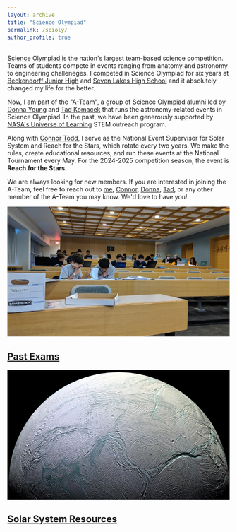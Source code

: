 ```yaml
---
layout: archive
title: "Science Olympiad"
permalink: /scioly/
author_profile: true
---
```


[Science Olympiad](https://www.soinc.org/) is the nation's largest team-based science competition. Teams of students compete in events ranging from anatomy and astronomy to engineering challeneges. I competed in Science Olympiad for six years at [Beckendorff Junior High](https://scioly.org/wiki/index.php/Beckendorff_Junior_High_School) and [Seven Lakes High School](https://scioly.org/wiki/index.php/Seven_Lakes_High_School) and it absolutely changed my life for the better.

Now, I am part of the "A-Team", a group of Science Olympiad alumni led by [Donna Young](https://www.linkedin.com/in/donna-lee-young-35b3ba78/) and [Tad Komacek](https://www.physics.ox.ac.uk/our-people/komacek) that runs the astronomy-related events in Science Olympiad. In the past, we have been generously supported by [NASA's Universe of Learning](https://www.universe-of-learning.org/) STEM outreach program.

Along with [Connor Todd](https://www.linkedin.com/in/connor-todd-548467171/), I serve as the National Event Supervisor for Solar System and Reach for the Stars, which rotate every two years. We make the rules, create educational resources, and run these events at the National Tournament every May. For the 2024-2025 competition season, the event is **Reach for the Stars**.

We are always looking for new members. If you are interested in joining the A-Team, feel free to reach out to [me](mailto:adityashah108@gmail.com), [Connor](mailto:cwtodd@umich.edu), [Donna](mailto:dlyoung.nso@gmail.com), [Tad](mailto:tkomacek@umd.edu), or any other member of the A-Team you may know. We'd love to have you!

<div class="topic-grid">
  <a href="/scioly/past-exams" class="topic-card">
    <img src="/images/mitastro2019.jpg" alt="Past Exams">
    <h2>Past Exams</h2>
  </a>
  <a href="/scioly/solar-system" class="topic-card">
    <img src="/images/enceladus.jpg" alt="Solar System Resources">
    <h2>Solar System Resources</h2>
  </a>
</div>
